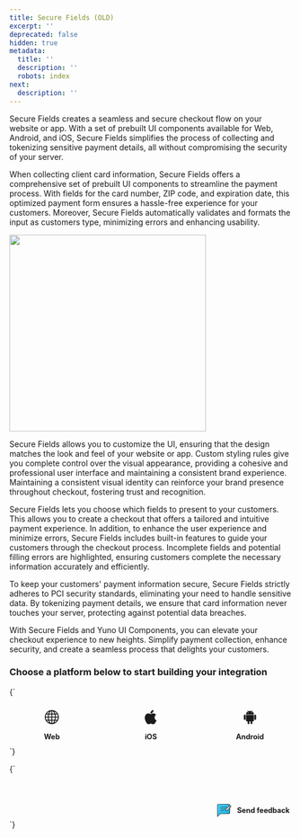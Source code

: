 ```yaml
---
title: Secure Fields (OLD)
excerpt: ''
deprecated: false
hidden: true
metadata:
  title: ''
  description: ''
  robots: index
next:
  description: ''
---
```

Secure Fields creates a seamless and secure checkout flow on your website or app. With a set of prebuilt UI components available for Web, Android, and iOS, Secure Fields simplifies the process of collecting and tokenizing sensitive payment details, all without compromising the security of your server.

When collecting client card information, Secure Fields offers a comprehensive set of prebuilt UI components to streamline the payment process. With fields for the card number, ZIP code, and expiration date, this optimized payment form ensures a hassle-free experience for your customers. Moreover, Secure Fields automatically validates and formats the input as customers type, minimizing errors and enhancing usability.

<Image align="center" width="350px" src="https://files.readme.io/e680627-Untitled.png" />

Secure Fields allows you to customize the UI, ensuring that the design matches the look and feel of your website or app. Custom styling rules give you complete control over the visual appearance, providing a cohesive and professional user interface and maintaining a consistent brand experience. Maintaining a consistent visual identity can reinforce your brand presence throughout checkout, fostering trust and recognition. 

Secure Fields lets you choose which fields to present to your customers. This allows you to create a checkout that offers a tailored and intuitive payment experience. In addition, to enhance the user experience and minimize errors, Secure Fields includes built-in features to guide your customers through the checkout process. Incomplete fields and potential filling errors are highlighted, ensuring customers complete the necessary information accurately and efficiently.

To keep your customers' payment information secure, Secure Fields strictly adheres to PCI security standards, eliminating your need to handle sensitive data. By tokenizing payment details, we ensure that card information never touches your server, protecting against potential data breaches.

With Secure Fields and Yuno UI Components, you can elevate your checkout experience to new heights. Simplify payment collection, enhance security, and create a seamless process that delights your customers.

### Choose a platform below to start building your integration

<HTMLBlock>{`
<style>
  .secure-fields-buttons-shelf {
    display: flex;
    justify-content: space-evenly;
    gap: 5%;

  }

  .secure-fields-buttons {
    
    padding: 10px;
    flex: 1;
    
    border-radius: 7px;
    border: 1px solid var(--yuno-purple);
    transition: transform .2s;
    display: flex;
    flex-direction: column;
    justify-content: center;
    align-items: center;
  }

  .secure-fields-buttons:hover {
    transform: scale(1.02);
    box-shadow: 0 5px 5px var(--yuno-purple-10);
    cursor: pointer;
  }

  .secure-fields-buttons svg {
    color: var(--yuno-purple);
    height: 25px;
    width: 25px;
    margin-bottom: 15px;
  }

  .secure-fields-buttons h3 {
    font-size: 0.8rem;
    color: var(--yuno-purple);
    margin: 0 0 0 0;
    display: flex;
    align-items: center;
  }
  
  
  /* ------------------------ define the configuration for DARK Mode ------------------------  */

  @media (prefers-color-scheme: dark) {
    .secure-fields-buttons {
      border: 1px solid var(--yuno-purple-50);
    }

    .secure-fields-buttons:hover {
      box-shadow: none;
    }

    .secure-fields-buttons svg {
      color: var(--yuno-purple-50);
    }

    .secure-fields-buttons h3 {
      color: var(--yuno-purple-50);
    }
  }

  [data-color-mode="dark"] .secure-fields-buttons {
      border: 1px solid var(--yuno-purple-50);
    }

  [data-color-mode="dark"]  .secure-fields-buttons:hover {
      box-shadow: none;
    }

  [data-color-mode="dark"]  .secure-fields-buttons svg {
      color: var(--yuno-purple-50);
    }

  [data-color-mode="dark"]  .secure-fields-buttons h3 {
      color: var(--yuno-purple-50);
    }
</style>

<body>
  <section class="secure-fields-buttons-shelf">
    <div class="secure-fields-buttons" onclick="window.location='https://docs.y.uno/v2.0/docs/web-sdk-integration#use-checkout-secure-fields';">
      <svg xmlns="http://www.w3.org/2000/svg" width="16" height="16" fill="currentColor" class="bi bi-globe"
        viewBox="0 0 16 16">
        <path
          d="M0 8a8 8 0 1 1 16 0A8 8 0 0 1 0 8zm7.5-6.923c-.67.204-1.335.82-1.887 1.855A7.97 7.97 0 0 0 5.145 4H7.5V1.077zM4.09 4a9.267 9.267 0 0 1 .64-1.539 6.7 6.7 0 0 1 .597-.933A7.025 7.025 0 0 0 2.255 4H4.09zm-.582 3.5c.03-.877.138-1.718.312-2.5H1.674a6.958 6.958 0 0 0-.656 2.5h2.49zM4.847 5a12.5 12.5 0 0 0-.338 2.5H7.5V5H4.847zM8.5 5v2.5h2.99a12.495 12.495 0 0 0-.337-2.5H8.5zM4.51 8.5a12.5 12.5 0 0 0 .337 2.5H7.5V8.5H4.51zm3.99 0V11h2.653c.187-.765.306-1.608.338-2.5H8.5zM5.145 12c.138.386.295.744.468 1.068.552 1.035 1.218 1.65 1.887 1.855V12H5.145zm.182 2.472a6.696 6.696 0 0 1-.597-.933A9.268 9.268 0 0 1 4.09 12H2.255a7.024 7.024 0 0 0 3.072 2.472zM3.82 11a13.652 13.652 0 0 1-.312-2.5h-2.49c.062.89.291 1.733.656 2.5H3.82zm6.853 3.472A7.024 7.024 0 0 0 13.745 12H11.91a9.27 9.27 0 0 1-.64 1.539 6.688 6.688 0 0 1-.597.933zM8.5 12v2.923c.67-.204 1.335-.82 1.887-1.855.173-.324.33-.682.468-1.068H8.5zm3.68-1h2.146c.365-.767.594-1.61.656-2.5h-2.49a13.65 13.65 0 0 1-.312 2.5zm2.802-3.5a6.959 6.959 0 0 0-.656-2.5H12.18c.174.782.282 1.623.312 2.5h2.49zM11.27 2.461c.247.464.462.98.64 1.539h1.835a7.024 7.024 0 0 0-3.072-2.472c.218.284.418.598.597.933zM10.855 4a7.966 7.966 0 0 0-.468-1.068C9.835 1.897 9.17 1.282 8.5 1.077V4h2.355z" />
      </svg>
      <h3>
        Web
      </h3>
    </div>
    <div class="secure-fields-buttons" onclick="window.location='https://docs.y.uno/v2.0/docs/ios-sdk-integration';">
      <svg xmlns="http://www.w3.org/2000/svg" width="16" height="16" fill="currentColor" class="bi bi-apple"
        viewBox="0 0 16 16">
        <path
          d="M11.182.008C11.148-.03 9.923.023 8.857 1.18c-1.066 1.156-.902 2.482-.878 2.516.024.034 1.52.087 2.475-1.258.955-1.345.762-2.391.728-2.43Zm3.314 11.733c-.048-.096-2.325-1.234-2.113-3.422.212-2.189 1.675-2.789 1.698-2.854.023-.065-.597-.79-1.254-1.157a3.692 3.692 0 0 0-1.563-.434c-.108-.003-.483-.095-1.254.116-.508.139-1.653.589-1.968.607-.316.018-1.256-.522-2.267-.665-.647-.125-1.333.131-1.824.328-.49.196-1.422.754-2.074 2.237-.652 1.482-.311 3.83-.067 4.56.244.729.625 1.924 1.273 2.796.576.984 1.34 1.667 1.659 1.899.319.232 1.219.386 1.843.067.502-.308 1.408-.485 1.766-.472.357.013 1.061.154 1.782.539.571.197 1.111.115 1.652-.105.541-.221 1.324-1.059 2.238-2.758.347-.79.505-1.217.473-1.282Z" />
        <path
          d="M11.182.008C11.148-.03 9.923.023 8.857 1.18c-1.066 1.156-.902 2.482-.878 2.516.024.034 1.52.087 2.475-1.258.955-1.345.762-2.391.728-2.43Zm3.314 11.733c-.048-.096-2.325-1.234-2.113-3.422.212-2.189 1.675-2.789 1.698-2.854.023-.065-.597-.79-1.254-1.157a3.692 3.692 0 0 0-1.563-.434c-.108-.003-.483-.095-1.254.116-.508.139-1.653.589-1.968.607-.316.018-1.256-.522-2.267-.665-.647-.125-1.333.131-1.824.328-.49.196-1.422.754-2.074 2.237-.652 1.482-.311 3.83-.067 4.56.244.729.625 1.924 1.273 2.796.576.984 1.34 1.667 1.659 1.899.319.232 1.219.386 1.843.067.502-.308 1.408-.485 1.766-.472.357.013 1.061.154 1.782.539.571.197 1.111.115 1.652-.105.541-.221 1.324-1.059 2.238-2.758.347-.79.505-1.217.473-1.282Z" />
      </svg>
      <h3>
        iOS
      </h3>
    </div>
    <div class="secure-fields-buttons" onclick="window.location='https://docs.y.uno/v2.0/docs/android-sdk-integration#secure-fields-create-your-own-card-form-flow';">
      <svg xmlns="http://www.w3.org/2000/svg" width="16" height="16" fill="currentColor" class="bi bi-android2"
        viewBox="0 0 16 16">
        <path
          d="m10.213 1.471.691-1.26c.046-.083.03-.147-.048-.192-.085-.038-.15-.019-.195.058l-.7 1.27A4.832 4.832 0 0 0 8.005.941c-.688 0-1.34.135-1.956.404l-.7-1.27C5.303 0 5.239-.018 5.154.02c-.078.046-.094.11-.049.193l.691 1.259a4.25 4.25 0 0 0-1.673 1.476A3.697 3.697 0 0 0 3.5 5.02h9c0-.75-.208-1.44-.623-2.072a4.266 4.266 0 0 0-1.664-1.476ZM6.22 3.303a.367.367 0 0 1-.267.11.35.35 0 0 1-.263-.11.366.366 0 0 1-.107-.264.37.37 0 0 1 .107-.265.351.351 0 0 1 .263-.11c.103 0 .193.037.267.11a.36.36 0 0 1 .112.265.36.36 0 0 1-.112.264Zm4.101 0a.351.351 0 0 1-.262.11.366.366 0 0 1-.268-.11.358.358 0 0 1-.112-.264c0-.103.037-.191.112-.265a.367.367 0 0 1 .268-.11c.104 0 .19.037.262.11a.367.367 0 0 1 .107.265c0 .102-.035.19-.107.264ZM3.5 11.77c0 .294.104.544.311.75.208.204.46.307.76.307h.758l.01 2.182c0 .276.097.51.292.703a.961.961 0 0 0 .7.288.973.973 0 0 0 .71-.288.95.95 0 0 0 .292-.703v-2.182h1.343v2.182c0 .276.097.51.292.703a.972.972 0 0 0 .71.288.973.973 0 0 0 .71-.288.95.95 0 0 0 .292-.703v-2.182h.76c.291 0 .54-.103.749-.308.207-.205.311-.455.311-.75V5.365h-9v6.404Zm10.495-6.587a.983.983 0 0 0-.702.278.91.91 0 0 0-.293.685v4.063c0 .271.098.501.293.69a.97.97 0 0 0 .702.284c.28 0 .517-.095.712-.284a.924.924 0 0 0 .293-.69V6.146a.91.91 0 0 0-.293-.685.995.995 0 0 0-.712-.278Zm-12.702.283a.985.985 0 0 1 .712-.283c.273 0 .507.094.702.283a.913.913 0 0 1 .293.68v4.063a.932.932 0 0 1-.288.69.97.97 0 0 1-.707.284.986.986 0 0 1-.712-.284.924.924 0 0 1-.293-.69V6.146c0-.264.098-.491.293-.68Z" />
      </svg>
      <h3>
        Android
      </h3>
    </div>
  </section>
</body>
`}</HTMLBlock>

<HTMLBlock>{`
<style>
  .navigation-button-shelf {
    margin: 0 0 0 0;
    display: flex;
    justify-content: flex-end;
  }

  .navigation-button {
    padding: 0.3rem;
    border-radius: 5px;
    border: 1px solid var(--yuno-purple);
    transition: transform .2s;
    display: flex;
    flex-direction: row;
  }

  .navigation-button:hover {
    transform: scale(1.02);
    box-shadow: 0 5px 5px var(--yuno-purple-10);
    cursor: pointer;
  }

  .navigation-button svg {
    color: var(--yuno-purple);
    height: 25px;
    width: 25px;
  }

  .navigation-button h4 {
    font-size: 0.8rem;
    color: var(--yuno-purple);
    margin: 0 0 0 10px;
    display: flex;
    align-items: center;
  }

  @media only screen and (max-width: 600px) {
    .navigation-button h4 {
      font-size: 0.7rem;
    }

    .navigation-button svg {
      color: var(--yuno-purple);
      height: 20px;
      width: 20px;
    }
  }
  
  /* ------------------------ define the configuration for DARK Mode ------------------------  */

  @media (prefers-color-scheme: dark) {
    .navigation-button {
      border: 1px solid var(--yuno-purple-50);
    }

    .navigation-button:hover {
      box-shadow: none;
    }

    .navigation-button svg {
      color: var(--yuno-purple-50);
    }
    
     .navigation-button h4 {
      color: var(--yuno-purple-50);
    }
  }

  [data-color-mode="dark"] .navigation-button {
      border: 1px solid var(--yuno-purple-50);
    }

   [data-color-mode="dark"] .navigation-button:hover {
      box-shadow: none;
    }

   [data-color-mode="dark"] .navigation-button svg {
      color: var(--yuno-purple-50);
    }
  
   [data-color-mode="dark"] .navigation-button h4 {
      color: var(--yuno-purple-50);
    }
</style>

<body>
  <br />
  <br />
  <section class="navigation-button-shelf">
    <div class="navigation-button" onclick="window.location='https://forms.gle/ufNUzah5hAqjhKPi7';">
     <?xml version="1.0" encoding="iso-8859-1"?>
<!-- Generator: Adobe Illustrator 19.0.0, SVG Export Plug-In . SVG Version: 6.00 Build 0)  -->
<svg version="1.1" id="Capa_1" xmlns="http://www.w3.org/2000/svg" xmlns:xlink="http://www.w3.org/1999/xlink" x="0px" y="0px"
	 viewBox="0 0 512 512" style="enable-background:new 0 0 512 512;" xml:space="preserve">
<path style="fill:#303C42;" d="M426.667,21.333h-384C19.146,21.333,0,40.469,0,64v416c0,4.313,2.604,8.208,6.583,9.854
	c1.312,0.552,2.708,0.813,4.083,0.813c2.771,0,5.5-1.083,7.542-3.125L121.75,384h304.917c23.521,0,42.667-19.135,42.667-42.667V64
	C469.333,40.469,450.188,21.333,426.667,21.333z"/>
<path style="fill:#15BEF0;" d="M448,341.333c0,11.76-9.563,21.333-21.333,21.333H117.333c-2.833,0-5.542,1.125-7.542,3.125
	L21.333,454.25V64c0-11.76,9.563-21.333,21.333-21.333h384C438.438,42.667,448,52.24,448,64V341.333z"/>
<path style="opacity:0.1;enable-background:new    ;" d="M426.667,42.667v245.839c0,29.176-23.652,52.828-52.828,52.828H96
	c-2.829,0-5.542,1.124-7.542,3.124l-36.955,36.956c-19.317,19.318-30.17,45.518-30.17,72.837v0l88.46-88.46
	c2-2,4.712-3.123,7.54-3.123h309.333c11.782,0,21.333-9.551,21.333-21.333V64C448,52.24,438.438,42.667,426.667,42.667z"/>
<g>
	<path style="fill:#303C42;" d="M352,149.333H117.333c-5.896,0-10.667-4.771-10.667-10.667S111.438,128,117.333,128H352
		c5.896,0,10.667,4.771,10.667,10.667S357.896,149.333,352,149.333z"/>
	<path style="fill:#303C42;" d="M330.646,213.333H117.333c-5.896,0-10.667-4.771-10.667-10.667S111.438,192,117.333,192h213.313
		c5.896,0,10.667,4.771,10.667,10.667S336.542,213.333,330.646,213.333z"/>
	<path style="fill:#303C42;" d="M245.333,277.333h-128c-5.896,0-10.667-4.771-10.667-10.667c0-5.896,4.771-10.667,10.667-10.667h128
		c5.896,0,10.667,4.771,10.667,10.667C256,272.563,251.229,277.333,245.333,277.333z"/>
	<path style="fill:#303C42;" d="M471.167,64c-10.771,0-21.292,4.365-28.875,11.958L312.458,205.771c-1.5,1.49-2.5,3.385-2.917,5.448
		l-10.667,53.354c-0.708,3.5,0.396,7.115,2.917,9.635c2.021,2.021,4.75,3.125,7.542,3.125c0.688,0,1.396-0.073,2.083-0.208
		l53.313-10.667c2.083-0.417,3.979-1.427,5.458-2.917l106.676-106.659c0,0,0.008-0.004,0.012-0.008s0.004-0.007,0.004-0.007
		l23.163-23.16c0,0,0,0,0-0.01c7.604-7.604,11.958-18.125,11.958-28.865C512,82.313,493.688,64,471.167,64z"/>
</g>
<polygon style="fill:#FFFFFF;" points="357.396,246.177 322.938,253.073 329.833,218.573 426.661,121.745 454.249,149.332 "/>
<path style="fill:#FFCA28;" d="M484.958,118.625l-15.625,15.625l-27.589-27.589l15.63-15.63c3.625-3.615,8.646-5.698,13.792-5.698
	c10.75,0,19.5,8.75,19.5,19.5C490.667,109.958,488.583,114.99,484.958,118.625z"/>
<linearGradient id="SVGID_1_" gradientUnits="userSpaceOnUse" x1="-29.8042" y1="636.3796" x2="-24.6018" y2="631.1702" gradientTransform="matrix(21.3333 0 0 -21.3333 996.3334 13791.667)">
	<stop  offset="0" style="stop-color:#000000;stop-opacity:0.1"/>
	<stop  offset="1" style="stop-color:#000000;stop-opacity:0"/>
</linearGradient>
<path style="fill:url(#SVGID_1_);" d="M370.188,263.542c-1.479,1.49-3.375,2.5-5.458,2.917l-53.313,10.667
	c-0.688,0.135-1.396,0.208-2.083,0.208c-2.792,0-5.521-1.104-7.542-3.125l88.458,88.458h36.417c11.771,0,21.333-9.573,21.333-21.333
	V185.741L370.188,263.542z"/>
<linearGradient id="SVGID_2_" gradientUnits="userSpaceOnUse" x1="-48.4597" y1="640.1601" x2="-25.0701" y2="629.2543" gradientTransform="matrix(21.3333 0 0 -21.3333 996.3334 13791.667)">
	<stop  offset="0" style="stop-color:#FFFFFF;stop-opacity:0.2"/>
	<stop  offset="1" style="stop-color:#FFFFFF;stop-opacity:0"/>
</linearGradient>
<path style="fill:url(#SVGID_2_);" d="M471.167,64c-0.618,0-1.217,0.155-1.833,0.184V64c0-23.531-19.146-42.667-42.667-42.667h-384
	C19.146,21.333,0,40.469,0,64v416c0,4.313,2.604,8.208,6.583,9.854c1.312,0.552,2.708,0.813,4.083,0.813
	c2.771,0,5.5-1.083,7.542-3.125L121.75,384h304.917c23.521,0,42.667-19.135,42.667-42.667V164.411l7.53-7.529
	c0,0,0.008-0.004,0.012-0.008s0.004-0.007,0.004-0.007l23.163-23.16c0,0,0,0,0-0.01c7.604-7.604,11.958-18.125,11.958-28.865
	C512,82.313,493.688,64,471.167,64z"/>
</svg>
      <h4>
        Send feedback
      </h4>
    </div>
  </section>
</body>
`}</HTMLBlock>
